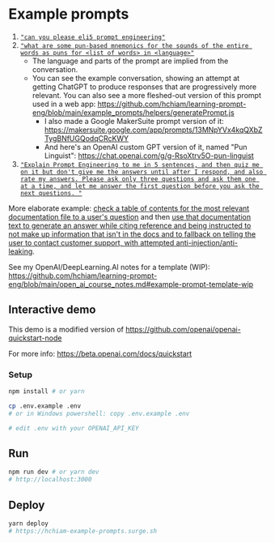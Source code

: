 # Example prompts

1. [`"can you please eli5 prompt engineering"`](https://github.com/hchiam/learning-prompt-eng/blob/main/example_prompts/1_Screenshot_20230223-215224.png)
2. [`"what are some pun-based mnemonics for the sounds of the entire words as puns for <list of words> in <language>"`](https://github.com/hchiam/learning-prompt-eng/blob/main/example_prompts/2_example-mnemonic-generator-conversation-refining-prompt.txt)
    - The language and parts of the prompt are implied from the conversation.
    - You can see the example conversation, showing an attempt at getting ChatGPT to produce responses that are progressively more relevant. You can also see a more fleshed-out version of this prompt used in a web app: https://github.com/hchiam/learning-prompt-eng/blob/main/example_prompts/helpers/generatePrompt.js
        - I also made a Google MakerSuite prompt version of it: https://makersuite.google.com/app/prompts/13MNpYVx4kqQXbZTygBNfUGQodqCRcKWY
        - And here's an OpenAI custom GPT version of it, named "Pun Linguist": https://chat.openai.com/g/g-RsoXtrv5O-pun-linguist
4. [`"Explain Prompt Engineering to me in 5 sentences, and then quiz me on it but don't give me the answers until after I respond, and also rate my answers. Please ask only three questions and ask them one at a time, and let me answer the first question before you ask the next questions.
"`](https://github.com/hchiam/learning-prompt-eng/blob/main/example_prompts/3_example-pe-quiz-conversation-refining-prompt.txt)

More elaborate example: [check a table of contents for the most relevant documentation file to a user's question](https://github.com/hchiam/learning-prompt-eng/blob/main/example_prompts/helpers/customer-support-demo/checkTableOfContents.js) and then [use that documentation text to generate an answer while citing reference and being instructed to not make up information that isn't in the docs and to fallback on telling the user to contact customer support, with attempted anti-injection/anti-leaking](https://github.com/hchiam/learning-prompt-eng/blob/main/example_prompts/helpers/customer-support-demo/referToDoc.js).

See my OpenAI/DeepLearning.AI notes for a template (WIP): https://github.com/hchiam/learning-prompt-eng/blob/main/open_ai_course_notes.md#example-prompt-template-wip

## Interactive demo

This demo is a modified version of https://github.com/openai/openai-quickstart-node

For more info: https://beta.openai.com/docs/quickstart

### Setup

```sh
npm install # or yarn

cp .env.example .env
# or in Windows powershell: copy .env.example .env

# edit .env with your OPENAI_API_KEY
```

## Run

```sh
npm run dev # or yarn dev
# http://localhost:3000
```

## Deploy

```sh
yarn deploy
# https://hchiam-example-prompts.surge.sh
```
